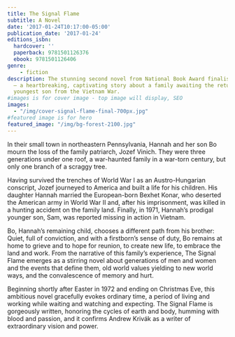 ```yaml
---
title: The Signal Flame
subtitle: A Novel
date: '2017-01-24T10:17:00-05:00'
publication_date: '2017-01-24'
editions_isbn:
  hardcover: ''
  paperback: 9781501126376
  ebook: 9781501126406
genre:
    - fiction
description: The stunning second novel from National Book Award finalist Andrew Krivák
  – a heartbreaking, captivating story about a family awaiting the return of their
  youngest son from the Vietnam War.
#images is for cover image - top image will display, SEO
images:
  - "/img/cover-signal-flame-final-700px.jpg"
#featured image is for hero
featured_image: "/img/bg-forest-2100.jpg"
---
```

In their small town in northeastern Pennsylvania, Hannah and her son Bo mourn the loss of the family patriarch, Jozef Vinich. They were three generations under one roof, a war-haunted family in a war-torn century, but only one branch of a scraggy tree.

Having survived the trenches of World War I as an Austro-Hungarian conscript, Jozef journeyed to America and built a life for his children. His daughter Hannah married the European-born Bexhet Konar, who deserted the American army in World War II and, after his imprisonment, was killed in a hunting accident on the family land. Finally, in 1971, Hannah’s prodigal younger son, Sam, was reported missing in action in Vietnam.

Bo, Hannah’s remaining child, chooses a different path from his brother: Quiet, full of conviction, and with a firstborn’s sense of duty, Bo remains at home to grieve and to hope for reunion, to create new life, to embrace the land and work. From the narrative of this family’s experience, The Signal Flame emerges as a stirring novel about generations of men and women and the events that define them, old world values yielding to new world ways, and the convalescence of memory and hurt.

Beginning shortly after Easter in 1972 and ending on Christmas Eve, this ambitious novel gracefully evokes ordinary time, a period of living and working while waiting and watching and expecting. The Signal Flame is gorgeously written, honoring the cycles of earth and body, humming with blood and passion, and it confirms Andrew Krivák as a writer of extraordinary vision and power.
